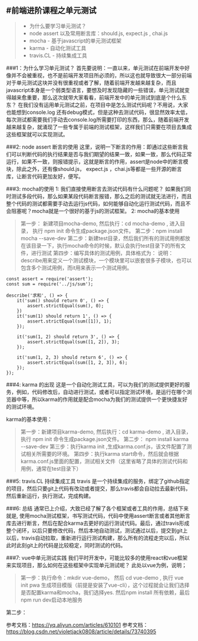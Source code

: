 ﻿#前端进阶课程之单元测试
---

> * 为什么要学习单元测试？
> * node assert 以及常用断言库：should.js, expect.js , chai.js
> * mocha - 基于javascript的单元测试框架
> * karma - 自动化测试工具
> * travis.CL - 持续集成工具

###1：为什么学习单元测试？
首先要说明：一直以来，单元测试在前端开发中好像并不会被重视，也不是前端开发项目所必须的，所以这也就导致很大一部分前端对于单元测试这块并没有很重视或者了解，随着前端开发越来越复杂，而且javascript本身是一个弱类型语言，要想及时发现隐藏的一些错误，单元测试就变得越来愈重要，那么这次就带大家看看，前端开发中的单元测试到底是个什么东东？
在我们没有运用单元测试之前，在项目中是怎么测试代码呢？不用说，大家也能想到console.log 还有debug模式，但是这种去测试代码，很显然效率太低，每次测试都需要我们手动去console.log所需要打印的东西，那么，随着前端开发越来越复杂，就涌现了一些专属于前端的测试框架，这样我们只需要在项目去集成这些框架就可以实现测试。

###2:  node assert 断言的使用
这里，说明一下断言的作用：即通过这些断言我们可以判断代码的执行结果是否与我们期望的结果一致，如果一致，那么代码正常运行，如果不一致，则报错提示，这就是断言的作用，assert是node中的断言模块，除此之外，还有像should.js， expect.js ，chai.js等都是一些开源的断言库，让断言代码更加友好，便写。

###3:  mocha的使用
1: 我们直接使用断言去测试代码有什么问题呢？
如果我们同时测试多段代码，那么如果某段代码断言报错，那么之后的测试就无法进行，而且整个代码的测试都需要手动去运行js代码，如何能够自动化运行测试代码，而且不会阻塞呢？mocha就是一个很好的基于js的测试框架。
2: mocha的基本使用
>  第一步： 新建项目mocha-demo,  然后执行：cd mocha-demo , 进入目录， 执行 npm init 命令生成package.json文件。
>  第二步：npm install mocha --save-dev
>  第二步：新建test目录，然后我们所有的测试用例都放在该目录一下，执行mocha命令的时候，默认会执行test目录下的所有文件，进行测试
>  第四步：编写具体的测试用例，具体格式为：
说明：describe用来定义一个测试模块，一个模块里可以嵌套很多子模块，也可以包含多个测试用例，而it用来表示一个测试用例。

```
const assert = require('assert');
const sum = require('../js/sum');

describe('求和', () => {
    it('sum() should return 0', () => {
        assert.strictEqual(sum(), 0);
    })
    it('sum(1) should return 1', () => {
        assert.strictEqual(sum([1]), 1);
    });

    it('sum(1, 2) should return 3', () => {
        assert.strictEqual(sum([1, 2]), 3);
    });

    it('sum(1, 2, 3) should return 6', () => {
        assert.strictEqual(sum([1, 2, 3]), 6);
    });
});
```
###4: karma 的出现
这是一个自动化测试工具，可以为我们的测试提供更好的服务，例如，代码修改后，自动进行测试，或者可以指定测试环境，是运行在哪个浏览器中等，所以karma的作用就是配合mocha为我们的测试提供一个更快捷友好的测试环境。

karma的基本使用：
> 第一步：新建项目karma-demo,  然后执行：cd karma-demo , 进入目录， 执行 npm init 命令生成package.json文件。
> 第二步： npm install karma --save-dev
> 第三步：执行karma init ,生成karma.conf.js，该文件配置了测试相关所需要的环境。
> 第四步：执行karma start命令，然后就会根据karma.conf.js里面的配置，测试相关文件（这里省略了具体的测试代码和用例，通常在test目录下）

###5: travis.CL 持续集成工具
travis 是一个持续集成的服务，绑定了github指定的项目，然后只要git上代码有改动或者提交，那么travis都会自动拉去最新代码，然后重新运行，执行测试，完成构建。

###6: 总结
通常已上介绍，大致已经了解了各个框架或者工具的作用，总结下来就是, 使用mocha测试框架，书写测试代码，代码中使用assert断言或者其他断言库去进行断言，然后在配合karma去更好的运行测试代码。最后，通过travis形成整个闭环，以后只要修改代码，然后本地自动测试，测试通过以后，提交到git上以后，travis自动拉取，重新进行运行测试构建，那么所有的流程走完以后，所以此时此刻git上的代码是比较稳定，同时测试的代码。

###7: vue中单元测试实践
我们平时开发中，可能比较多的使用react和vue框架来实现项目，那么如何在这些框架中实现单元测试呢？
此处以vue为例，说明；
> 第一步：执行命令：mkdir vue-demo， 然后 cd vue-demo , 执行 vue init pwa 生成项目模版（前提是安装了vue-cli），这个过程就会让我们选择是否配置karma和mocha，我们选择yes. 然后npm install 所有依赖，最后npm run dev启动本地服务

第二步：

参考文档：https://yq.aliyun.com/articles/610101
参考文档：https://blog.csdn.net/violetjack0808/article/details/73740395
